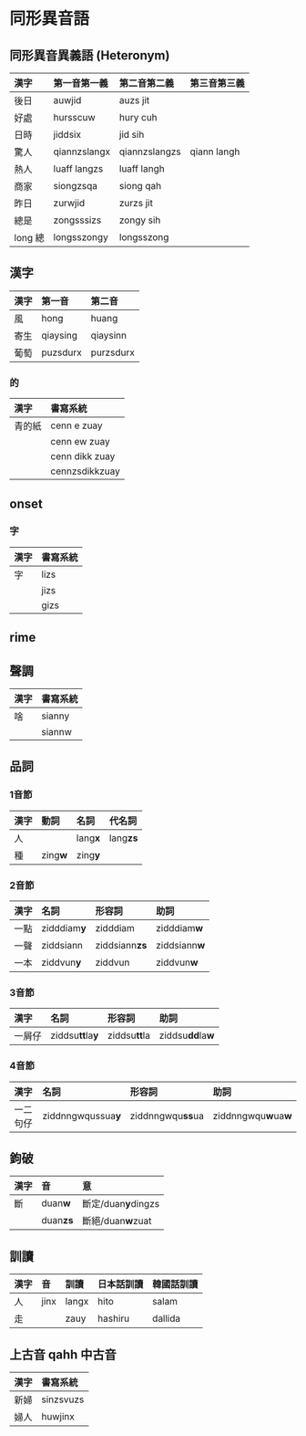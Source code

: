 # 同形異音語

## 同形異音異義語 \(Heteronym\)

| 漢字 | 第一音第一義 | 第二音第二義 | 第三音第三義 |
| :--- | :--- | :--- | :--- |
| 後日 | auwjid | auzs jit | |
| 好處 | hursscuw | hury cuh | |
| 日時 | jiddsix | jid sih | |
| 驚人 | qiannzslangx | qiannzslangzs | qiann langh |
| 熱人 | luaff langzs | luaff langh | |
| 商家 | siongzsqa | siong qah | |
| 昨日 | zurwjid | zurzs jit | |
| 總是 | zongsssizs | zongy sih | |
| long 總 | longsszongy | longsszong | |

## 漢字

| 漢字 | 第一音 | 第二音 |
| :--- | :--- | :---|
| 風 | hong | huang |
| 寄生 | qiaysing | qiaysinn |
| 葡萄 | puzsdurx | purzsdurx |

### 的

| 漢字 | 書寫系統 |
| :--- | :--- |
| 青的紙 | cenn e zuay |
| | cenn ew zuay |
| | cenn dikk zuay |
| | cennzsdikkzuay|

## onset

### 字

| 漢字 | 書寫系統 |
| :--- | :--- |
| 字 | lizs |
| | jizs |
| | gizs |

## rime

## 聲調

| 漢字 | 書寫系統 |
| :--- | :--- |
| 啥 | sianny |
| | siannw |

## 品詞

### 1音節

| 漢字 | 動詞 | 名詞 | 代名詞 |
| :--- | :--- | :--- | :--- |
| 人 | | lang**x** | lang**zs** |
| 種 | zing**w** | zing**y** | |

### 2音節

| 漢字 | 名詞 | 形容詞 | 助詞 |
| :--- | :--- | :--- | :--- |
| 一點 | zidddiam**y** | zidddiam | zidddiam**w** |
| 一聲 | ziddsiann | ziddsiann**zs** | ziddsiann**w** |
| 一本 | ziddvun**y** | ziddvun | ziddvun**w** |

### 3音節

| 漢字 | 名詞 | 形容詞 | 助詞 |
| :--- | :--- | :--- | :--- |
| 一屑仔 | ziddsu**tt**la**y** | ziddsu**tt**la | ziddsu**dd**la**w** |

### 4音節

| 漢字 | 名詞 | 形容詞 | 助詞 |
| :--- | :--- | :--- | :--- |
| 一二句仔 | ziddnngwqussua**y** | ziddnngwqu**ss**ua | ziddnngwqu**w**ua**w** |

## 鉤破

| 漢字 | 音 | 意 |
| :--- | :--- | :--- |
| 斷 | duan**w** | 斷定/duan**y**dingzs |
| | duan**zs** | 斷絕/duan**w**zuat |

## 訓讀

| 漢字 | 音 | 訓讀 | 日本話訓讀 | 韓國話訓讀 |
| :--- | :--- | :--- | :--- | :--- |
| 人 | jinx | langx | hito | salam |
| 走 || zauy | hashiru | dallida |

## 上古音 qahh 中古音

| 漢字 | 書寫系統 |
| :--- | :--- |
| 新婦 | sinzsvuzs |
| 婦人 | huwjinx |
